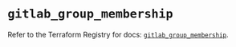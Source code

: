 # `gitlab_group_membership`

Refer to the Terraform Registry for docs: [`gitlab_group_membership`](https://registry.terraform.io/providers/gitlabhq/gitlab/17.10.0/docs/resources/group_membership).
